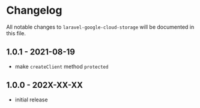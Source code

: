 # Changelog

All notable changes to `laravel-google-cloud-storage` will be documented in this file.

## 1.0.1 - 2021-08-19

- make `createClient` method `protected`

## 1.0.0 - 202X-XX-XX

- initial release
